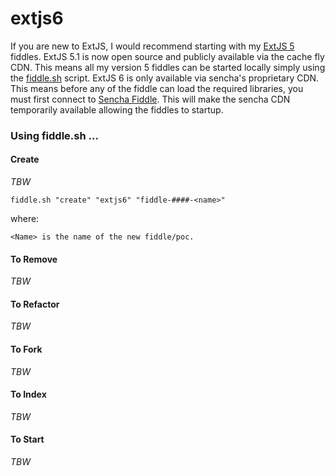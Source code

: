 extjs6
======

If you are new to ExtJS, I would recommend starting with my [ExtJS 5](https://github.com/bradyhouse/house/tree/master/fiddles/extjs5) fiddles. ExtJS 5.1 is now
open source and publicly available via the cache fly CDN.  This means all my version 5 fiddles can be started
locally simply using the [fiddle.sh](https://github.com/bradyhouse/house/tree/master/scripts/fiddle.sh) script.  ExtJS 6
is only available via sencha's proprietary CDN.  This means before any of the fiddle can load the required libraries, 
you must first connect to [Sencha Fiddle](https://fiddle.sencha.com/#home).  This will make the sencha CDN temporarily 
available allowing the fiddles to startup.


### Using fiddle.sh ...

#### Create

_TBW_

    fiddle.sh "create" "extjs6" "fiddle-####-<name>"

where:

    <Name> is the name of the new fiddle/poc.


#### To Remove

_TBW_

#### To Refactor

_TBW_

#### To Fork

_TBW_

#### To Index

_TBW_

#### To Start

_TBW_



